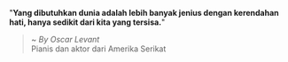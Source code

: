 "**Yang dibutuhkan dunia adalah lebih banyak jenius dengan kerendahan hati, hanya sedikit dari kita yang tersisa.**"

> ~ _By Oscar Levant_  
Pianis dan aktor dari Amerika Serikat
